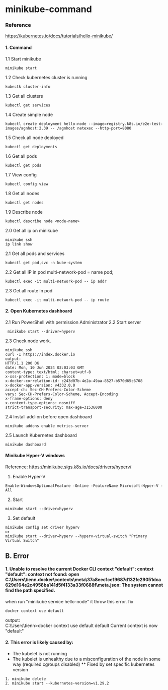 # minikube-command
### Reference
https://kubernetes.io/docs/tutorials/hello-minikube/
#### 1. Command
1.1 Start minikube
```
minikube start
```
1.2 Check kubernetes cluster is running
```
kubectk cluster-info
```
1.3 Get all clusters
```
kubectl get services
```
1.4 Create simple node
```
kubectl create deployment hello-node --image=registry.k8s.io/e2e-test-images/agnhost:2.39 -- /agnhost netexec --http-port=8080
```
1.5 Check all node deployed
```
kubectl get deployments
```
1.6 Get all pods
```
kubectl get pods
```
1.7 View config
```
kubectl config view
```
1.8 Get all nodes
```
kubectl get nodes
```
1.9 Describe node
```
kubectl describe node <node-name>
```
2.0 Get all ip on minikube
```
minikube ssh
ip link show
```
2.1 Get all pods and services
```
kubectl get pod,svc -n kube-system
```
2.2 Get all IP in pod
multi-network-pod = name pod;
```
kubectl exec -it multi-network-pod -- ip addr
```
2.3 Get all route in pod
```
kubectl exec -it multi-network-pod -- ip route
```

#### 2. Open Kubernetes dashboard
2.1 Run PowerShell with permission Administrator
2.2 Start server
```
 minikube start --driver=hyperv          
```
2.3 Check node work.
```
minikube ssh
curl -I https://index.docker.io
output:
HTTP/1.1 200 OK
date: Mon, 10 Jun 2024 02:03:03 GMT
content-type: text/html; charset=utf-8
x-xss-protection: 1; mode=block
x-docker-correlation-id: c243d07b-4e2a-49aa-8527-b570d65c6708
x-docker-app-version: v4332.0.0
accept-ch: Sec-CH-Prefers-Color-Scheme
vary: Sec-CH-Prefers-Color-Scheme, Accept-Encoding
x-frame-options: deny
x-content-type-options: nosniff
strict-transport-security: max-age=31536000
```

2.4 Install add-on before open dashboard
```
minikube addons enable metrics-server
```
2.5 Launch Kubernetes dashboard
```
minikube dashboard
```

#### Minikube Hyper-V windows
Reference: https://minikube.sigs.k8s.io/docs/drivers/hyperv/
1. Enable Hyper-V
```
Enable-WindowsOptionalFeature -Online -FeatureName Microsoft-Hyper-V -All
```
2. Start
```
minikube start --driver=hyperv 
```
3. Set default
```
minikube config set driver hyperv
or
minikube start --driver=hyperv --hyperv-virtual-switch "Primary Virtual Switch"
```
## B. Error
#### 1. Unable to resolve the current Docker CLI context "default": context "default": context not found: open C:\Users\tienn\.docker\contexts\meta\37a8eec1ce19687d132fe29051dca629d164e2c4958ba141d5f4133a33f0688f\meta.json: The system cannot find the path specified.

when run "minikube service hello-node" it throw this error.
fix
```
docker context use default
```
output:  
C:\Users\tienn>docker context use default
default
Current context is now "default"
#### 2. This error is likely caused by:

- The kubelet is not running
- The kubelet is unhealthy due to a misconfiguration of the node in some way (required cgroups disabled)
** Fixed by set specific kubernetes version
```
1. minikube delete
2. minikube start --kubernetes-version=v1.29.2
```
